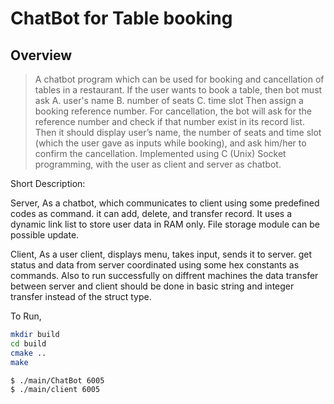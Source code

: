 # ChatBot for Table booking
## Overview

> A chatbot program which can be used for booking and cancellation of tables in a restaurant.
If the user wants to book a table, then bot must ask
  A. user's name
  B. number of seats
  C. time slot
Then assign a booking reference number.
For cancellation, the bot will ask for the reference number and check if that number exist in its record list.
Then it should display user’s name, the number of seats and time slot (which the user gave as inputs while booking),
and ask him/her to confirm the cancellation. Implemented using C (Unix) Socket programming,
with the user as client and server as chatbot.

Short Description:

Server,
  As a chatbot, which communicates to client using some predefined codes as
  command. it can add, delete, and transfer record.
  It uses a dynamic link list to store user data in RAM only.
  File storage module can be possible update.

Client,
  As a user client, displays menu, takes input, sends it to server.
  get status and data from server coordinated using some hex constants
  as commands.
  Also to run successfully on diffrent machines the data transfer between
  server and client should be done in basic string and integer transfer
  instead of the struct type.

To Run,
  ```bash
mkdir build
cd build
cmake ..
make

$ ./main/ChatBot 6005
$ ./main/client 6005
  ```
